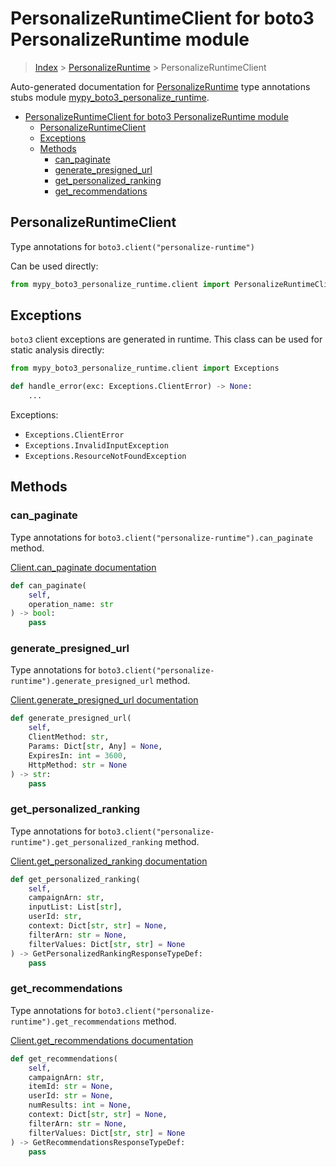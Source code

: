 # PersonalizeRuntimeClient for boto3 PersonalizeRuntime module

> [Index](../index.md) > [PersonalizeRuntime](./index.md) > PersonalizeRuntimeClient

Auto-generated documentation for [PersonalizeRuntime](https://boto3.amazonaws.com/v1/documentation/api/latest/reference/services/personalize-runtime.html#PersonalizeRuntime)
type annotations stubs module [mypy_boto3_personalize_runtime](https://pypi.org/project/mypy-boto3-personalize-runtime/).

- [PersonalizeRuntimeClient for boto3 PersonalizeRuntime module](#personalizeruntimeclient-for-boto3-personalizeruntime-module)
  - [PersonalizeRuntimeClient](#personalizeruntimeclient)
  - [Exceptions](#exceptions)
  - [Methods](#methods)
    - [can_paginate](#can_paginate)
    - [generate_presigned_url](#generate_presigned_url)
    - [get_personalized_ranking](#get_personalized_ranking)
    - [get_recommendations](#get_recommendations)

## PersonalizeRuntimeClient

Type annotations for `boto3.client("personalize-runtime")`

Can be used directly:

```python
from mypy_boto3_personalize_runtime.client import PersonalizeRuntimeClient
```

## Exceptions


`boto3` client exceptions are generated in runtime. This class can be used for static analysis directly:

```python
from mypy_boto3_personalize_runtime.client import Exceptions

def handle_error(exc: Exceptions.ClientError) -> None:
    ...
```


Exceptions:

- `Exceptions.ClientError`
- `Exceptions.InvalidInputException`
- `Exceptions.ResourceNotFoundException`


## Methods


### can_paginate

Type annotations for `boto3.client("personalize-runtime").can_paginate` method.

[Client.can_paginate documentation](https://boto3.amazonaws.com/v1/documentation/api/latest/reference/services/personalize-runtime.html#PersonalizeRuntime.Client.can_paginate)

```python
def can_paginate(
    self,
    operation_name: str
) -> bool:
    pass
```

### generate_presigned_url

Type annotations for `boto3.client("personalize-runtime").generate_presigned_url` method.

[Client.generate_presigned_url documentation](https://boto3.amazonaws.com/v1/documentation/api/latest/reference/services/personalize-runtime.html#PersonalizeRuntime.Client.generate_presigned_url)

```python
def generate_presigned_url(
    self,
    ClientMethod: str,
    Params: Dict[str, Any] = None,
    ExpiresIn: int = 3600,
    HttpMethod: str = None
) -> str:
    pass
```

### get_personalized_ranking

Type annotations for `boto3.client("personalize-runtime").get_personalized_ranking` method.

[Client.get_personalized_ranking documentation](https://boto3.amazonaws.com/v1/documentation/api/latest/reference/services/personalize-runtime.html#PersonalizeRuntime.Client.get_personalized_ranking)

```python
def get_personalized_ranking(
    self,
    campaignArn: str,
    inputList: List[str],
    userId: str,
    context: Dict[str, str] = None,
    filterArn: str = None,
    filterValues: Dict[str, str] = None
) -> GetPersonalizedRankingResponseTypeDef:
    pass
```

### get_recommendations

Type annotations for `boto3.client("personalize-runtime").get_recommendations` method.

[Client.get_recommendations documentation](https://boto3.amazonaws.com/v1/documentation/api/latest/reference/services/personalize-runtime.html#PersonalizeRuntime.Client.get_recommendations)

```python
def get_recommendations(
    self,
    campaignArn: str,
    itemId: str = None,
    userId: str = None,
    numResults: int = None,
    context: Dict[str, str] = None,
    filterArn: str = None,
    filterValues: Dict[str, str] = None
) -> GetRecommendationsResponseTypeDef:
    pass
```



